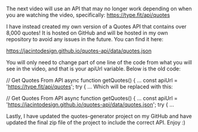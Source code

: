 The next video will use an API that may no longer work depending on when you are watching the video, specifically: https://type.fit/api/quotes

I have instead created my own version of a Quotes API that contains over 8,000 quotes! It is hosted on GitHub and will be hosted in my own repository to avoid any issues in the future. You can find it here:

https://jacintodesign.github.io/quotes-api/data/quotes.json

You will only need to change part of one line of the code from what you will see in the video, and that is your apiUrl variable. Below is the old code:

// Get Quotes From API
async function getQuotes() {
  ...
  const apiUrl = 'https://type.fit/api/quotes';
  try {
  ...
Which will be replaced with this:

// Get Quotes From API
async function getQuotes() {
  ...
  const apiUrl = 'https://jacintodesign.github.io/quotes-api/data/quotes.json';
  try {
  ...

Lastly, I have updated the quotes-generator project on my GitHub and have updated the final zip file of the project to include the correct API. Enjoy :)